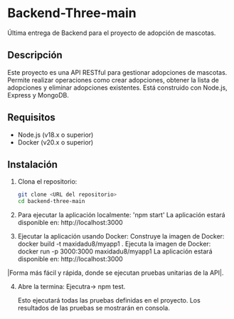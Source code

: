 # Backend-Three-main

Última entrega de Backend para el proyecto de adopción de mascotas.

## Descripción

Este proyecto es una API RESTful para gestionar adopciones de mascotas. Permite realizar operaciones como crear adopciones, obtener la lista de adopciones y eliminar adopciones existentes. Está construido con Node.js, Express y MongoDB.

## Requisitos

- Node.js (v18.x o superior)
- Docker (v20.x o superior)

## Instalación

1. Clona el repositorio:
   ```bash
   git clone <URL del repositorio>
   cd backend-three-main

2. Para ejecutar la aplicación localmente:
   'npm start'
   La aplicación estará disponible en: http://localhost:3000

3. Ejecutar la aplicación usando Docker:
   Construye la imagen de Docker: docker build -t maxidadu8/myapp1 .
   Ejecuta la imagen de Docker: docker run -p 3000:3000 maxidadu8/myapp1
   La aplicación estará disponible en: http://localhost:3000

|Forma más fácil y rápida, donde se ejecutan pruebas unitarias de la API|.

4. Abre la termina:
   Ejecutra-> npm test.

   Esto ejecutará todas las pruebas definidas en el proyecto. Los resultados de las pruebas se mostrarán en consola. 

